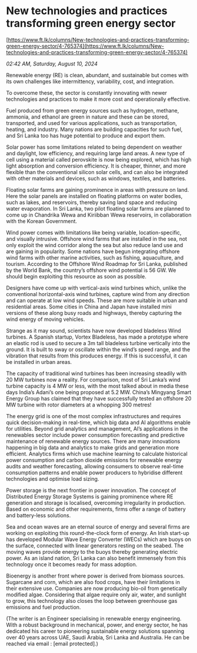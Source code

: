 # New technologies and practices transforming green energy sector

[https://www.ft.lk/columns/New-technologies-and-practices-transforming-green-energy-sector/4-765374](https://www.ft.lk/columns/New-technologies-and-practices-transforming-green-energy-sector/4-765374)

*02:42 AM, Saturday, August 10, 2024*

Renewable energy (RE) is clean, abundant, and sustainable but comes with its own challenges like intermittency, variability, cost, and integration.

To overcome these, the sector is constantly innovating with newer technologies and practices to make it more cost and operationally effective.

Fuel produced from green energy sources such as hydrogen, methane, ammonia, and ethanol are green in nature and these can be stored, transported, and used for various applications, such as transportation, heating, and industry. Many nations are building capacities for such fuel, and Sri Lanka too has huge potential to produce and export them.

Solar power has some limitations related to being dependent on weather and daylight, low efficiency, and requiring large land areas. A new type of cell using a material called perovskite is now being explored, which has high light absorption and conversion efficiency. It is cheaper, thinner, and more flexible than the conventional silicon solar cells, and can also be integrated with other materials and devices, such as windows, textiles, and batteries.

Floating solar farms are gaining prominence in areas with pressure on land. Here the solar panels are installed on floating platforms on water bodies, such as lakes, and reservoirs, thereby saving land space and reducing water evaporation. In Sri Lanka, two pilot floating solar farms are planned to come up in Chandrika Wewa and Kiriibban Wewa reservoirs, in collaboration with the Korean Government.

Wind power comes with limitations like being variable, location-specific, and visually intrusive. Offshore wind farms that are installed in the sea, not only exploit the wind corridor along the sea but also reduce land use and are gaining in popularity. Some nations have begun integrating offshore wind farms with other marine activities, such as fishing, aquaculture, and tourism. According to the Offshore Wind Roadmap for Sri Lanka, published by the World Bank, the country’s offshore wind potential is 56 GW. We should begin exploiting this resource as soon as possible.

Designers have come up with vertical-axis wind turbines which, unlike the conventional horizontal-axis wind turbines, capture wind from any direction and can operate at low wind speeds. These are more suitable in urban and residential areas. Some cities in China and Japan have installed mini versions of these along busy roads and highways, thereby capturing the wind energy of moving vehicles.

Strange as it may sound, scientists have now developed bladeless Wind turbines. A Spanish startup, Vortex Bladeless, has made a prototype where an elastic rod is used to secure a 3m tall bladeless turbine vertically into the ground. It is built to sway or oscillate within the wind’s speed range, and the vibration that results from this produces energy. If this is successful, it can be installed in urban areas.

The capacity of traditional wind turbines has been increasing steadily with 20 MW turbines now a reality. For comparison, most of Sri Lanka’s wind turbine capacity is 4 MW or less, with the most talked about in media these days India’s Adani’s one being proposed at 5.2 MW. China’s Mingyang Smart Energy Group has claimed that they have successfully tested an offshore 20 MW turbine with rotor diameters at a whopping 300 metres!

The energy grid is one of the most complex infrastructures and requires quick decision-making in real-time, which big data and AI algorithms enable for utilities. Beyond grid analytics and management, AI’s applications in the renewables sector include power consumption forecasting and predictive maintenance of renewable energy sources. There are many innovations happening in big data and analytics to make grids and generation more efficient. Analytics firms which use machine learning to calculate historical power consumption and carbon dioxide emissions for renewable energy audits and weather forecasting, allowing consumers to observe real-time consumption patterns and enable power producers to hybridise different technologies and optimise load sizing.

Power storage is the next frontier in power innovation. The concept of Distributed Energy Storage Systems is gaining prominence where RE generation and storage is localised, overcoming irregularity in production. Based on economic and other requirements, firms offer a range of battery and battery-less solutions.

Sea and ocean waves are an eternal source of energy and several firms are working on exploiting this round-the-clock form of energy. An Irish start-up has developed Modular Wave Energy Converter (WECs) which are buoys on the surface, connected with linear generators resting on the seabed. The moving waves provide energy to the buoys thereby generating electric power. As an island nation, Sri Lanka can also benefit immensely from this technology once it becomes ready for mass adoption.

Bioenergy is another front where power is derived from biomass sources. Sugarcane and corn, which are also food crops, have their limitations in their extensive use. Companies are now producing bio-oil from genetically modified algae. Considering that algae require only air, water, and sunlight to grow, this technology also closes the loop between greenhouse gas emissions and fuel production.

(The writer is an Engineer specialising in renewable energy engineering. With a robust background in mechanical, power, and energy sector, he has dedicated his career to pioneering sustainable energy solutions spanning over 40 years across UAE, Saudi Arabia, Sri Lanka and Australia. He can be reached via email : [email protected].)

